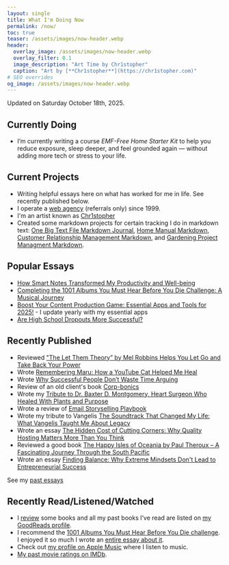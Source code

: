 ```yaml
---
layout: single
title: What I'm Doing Now
permalink: /now/
toc: true
teaser: /assets/images/now-header.webp
header:
  overlay_image: /assets/images/now-header.webp
  overlay_filter: 0.1
  image_description: "Art Time by Chr1stopher"
  caption: "Art by [**Chr1stopher**](https://chr1stopher.com)"
# SEO overrides
og_image: /assets/images/now-header.webp
---
```

Updated on Saturday October 18th, 2025.

## Currently Doing
- I’m currently writing a course _EMF-Free Home Starter Kit_ to help you reduce exposure, sleep deeper, and feel grounded again — without adding more tech or stress to your life.

## Current Projects
- Writing helpful essays here on what has worked for me in life. See recently published below.
- I operate a [web agency](/whodefinesyou) (referrals only) since 1999.
- I'm an artist known as [Chr1stopher](/chr1stopher)
- Created some markdown projects for certain tracking I do in markdown text: [One Big Text File Markdown Journal](/obtf), [Home Manual Markdown](/home-manual), [Customer Relationship Management Markdown](/crm), and [Gardening Project Managment Markdown](/gardening).

## Popular Essays
- [How Smart Notes Transformed My Productivity and Well-being](/smart-notes/)
- [Completing the 1001 Albums You Must Hear Before You Die Challenge: A Musical Journey](/1001-albums/)
- [Boost Your Content Production Game: Essential Apps and Tools for 2025!](/workflow/) - I update yearly with my essential apps
- [Are High School Dropouts More Successful?](/high-school-dropouts-are-more-successful/)

## Recently Published
- Reviewed ["The Let Them Theory” by Mel Robbins Helps You Let Go and Take Back Your Power](/let-them-theory-mel-robbins-review/)
- Wrote [Remembering Maru: How a YouTube Cat Helped Me Heal](https://christophersherrod.com/maru/)
- Wrote [Why Successful People Don’t Waste Time Arguing](https://christophersherrod.com/arguing/)
- Review of an old client's book [Corp-bonics](/corp-bonics/)
- Wrote my [Tribute to Dr. Baxter D. Montgomery, Heart Surgeon Who Healed With Plants and Purpose](/montgomery/)
- Wrote a review of [Email Storyselling Playbook](/email-storyselling/)
- Wrote my tribute to Vangelis [The Soundtrack That Changed My Life: What Vangelis Taught Me About Legacy](/vangelis)
- Wrote an essay [The Hidden Cost of Cutting Corners: Why Quality Hosting Matters More Than You Think](/why-good-hosting-matters/)
- Reviewed a good book [The Happy Isles of Oceania by Paul Theroux – A Fascinating Journey Through the South Pacific]("/happy-isles-of-oceania/)
- Wrote an essay [Finding Balance: Why Extreme Mindsets Don't Lead to Entrepreneurial Success](/finding-balance/)

See my [past essays](/categories/)

## Recently Read/Listened/Watched
- I [review](/categories/#reviews) some books and all my past books I’ve read are listed on [my GoodReads profile](https://www.goodreads.com/christophersherrod).
- I recommend the [1001 Albums You Must Hear Before You Die challenge](https://1001albumsgenerator.com/shares/6093ff2a336e5a7f8b50c476). I enjoyed it so much I wrote an [entire essay about it](/1001-albums/).
- Check out [my profile on Apple Music](https://music.apple.com/profile/clsherrod) where I listen to music.
- [My past movie ratings on IMDb](https://www.imdb.com/user/ur119282955/ratings).